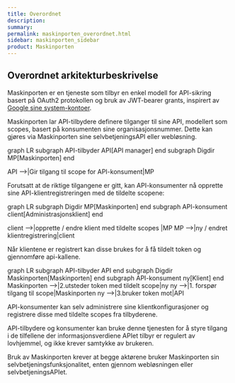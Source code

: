 ```yaml
---
title: Overordnet
description:
summary:
permalink: maskinporten_overordnet.html
sidebar: maskinporten_sidebar
product: Maskinporten
---
```


## Overordnet arkitekturbeskrivelse

Maskinporten er en tjeneste som tilbyr en enkel modell for API-sikring basert på OAuth2 protokollen og bruk av JWT-bearer grants, inspirert av [Google sine system-kontoer](https://developers.google.com/identity/protocols/OAuth2ServiceAccount).

Maskinporten lar API-tilbydere definere tilganger til sine API, modellert som scopes, basert på konsumenten sine organisasjonsnummer.
Dette kan gjøres via Maskinporten sine selvbetjeningsAPI eller webløsning.

<div class="mermaid">
graph LR
  subgraph API-tilbyder
    API[API manager]
  end
  subgraph Digdir
    MP[Maskinporten]
  end

  API -->|Gir tilgang til scope for API-konsument|MP

</div>

Forutsatt at de riktige tilgangene er gitt, kan API-konsumenter nå opprette sine API-klientregistreringen med de tildelte scopene:

<div class="mermaid">
graph LR
subgraph Digdir
  MP[Maskinporten]
end
  subgraph API-konsument
    client[Administrasjonsklient]
  end

  client -->|opprette / endre klient med tildelte scopes |MP
  MP -->|ny / endret klientregistrering|client


</div>

Når klientene er registrert kan disse brukes for å få tildelt token og gjennomføre api-kallene.

<div class="mermaid">
graph LR
  subgraph API-tilbyder
    API
  end
  subgraph Digdir
    Maskinporten[Maskinporten]
  end
  subgraph API-konsument
     ny[Klient]
  end
  Maskinporten -->|2.utsteder token med tildelt scope|ny
  ny -->|1. forspør tilgang til scope|Maskinporten
  ny -->|3.bruker token mot|API
</div>

API-konsumenter kan selv administrere sine klientkonfigurasjoner og registrere disse med tildelte scopes fra tilbyderene.

API-tilbydere og konsumenter kan bruke denne tjenesten for å styre tilgang i de tilfellene der informasjonsverdiene APIet tilbyr er regulert av lovhjemmel, og ikke krever samtykke av brukeren.

Bruk av Maskinporten krever at begge aktørene bruker Maskinporten sin selvbetjeningsfunksjonalitet, enten gjennom webløsningen eller selvbetjeningsAPIet.
